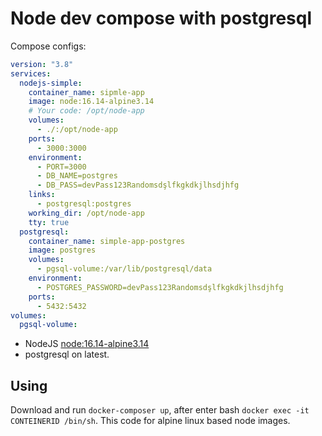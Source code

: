 # Node dev compose with postgresql

Compose configs:

```yml
version: "3.8"
services:
  nodejs-simple:
    container_name: sipmle-app
    image: node:16.14-alpine3.14
    # Your code: /opt/node-app
    volumes:
      - ./:/opt/node-app
    ports:
      - 3000:3000
    environment:
      - PORT=3000
      - DB_NAME=postgres
      - DB_PASS=devPass123Randomsdşlfkgkdkjlhsdjhfg
    links:
      - postgresql:postgres
    working_dir: /opt/node-app
    tty: true
  postgresql:
    container_name: simple-app-postgres
    image: postgres
    volumes:
      - pgsql-volume:/var/lib/postgresql/data
    environment:
      - POSTGRES_PASSWORD=devPass123Randomsdşlfkgkdkjlhsdjhfg
    ports:
      - 5432:5432
volumes:
  pgsql-volume:
```

- NodeJS [node:16.14-alpine3.14](https://github.com/nodejs/docker-node/blob/50c2806d4af0b991ed853072741a30e5d0cb777a/16/alpine3.14/Dockerfile)
- postgresql on latest.

## Using

Download and run `docker-composer up`, after enter bash `docker exec -it CONTEINERID /bin/sh`. This code for alpine linux based node images.
